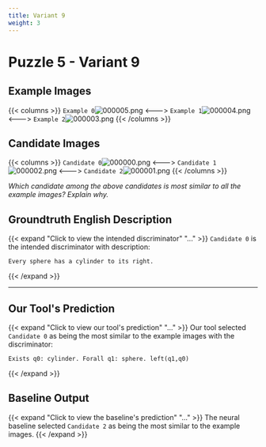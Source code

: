 ```yaml
---
title: Variant 9
weight: 3
---
```


# Puzzle 5 - Variant 9

## Example Images
{{< columns >}}
`Example 0`![000005.png](/clevr-variants/shield/fovariant-9/render/images/CLEVR_val_000005.png)
<--->
`Example 1`![000004.png](/clevr-variants/shield/fovariant-9/render/images/CLEVR_val_000004.png)
<--->
`Example 2`![000003.png](/clevr-variants/shield/fovariant-9/render/images/CLEVR_val_000003.png)
{{< /columns >}}

## Candidate Images
{{< columns >}}
`Candidate 0`![000000.png](/clevr-variants/shield/fovariant-9/render/images/CLEVR_val_000000.png)
<--->
`Candidate 1`![000002.png](/clevr-variants/shield/fovariant-9/render/images/CLEVR_val_000002.png)
<--->
`Candidate 2`![000001.png](/clevr-variants/shield/fovariant-9/render/images/CLEVR_val_000001.png)
{{< /columns >}}

*Which candidate among the above candidates is most similar to all the example images? Explain why.*

## Groundtruth English Description

{{< expand "Click to view the intended discriminator" "..." >}}
`Candidate 0` is the intended discriminator with description:
```plaintext 
Every sphere has a cylinder to its right.
```
{{< /expand >}}

---



## Our Tool's Prediction

{{< expand "Click to view our tool's prediction" "..." >}}
Our tool selected `Candidate 0` as being the most similar to the example images with the discriminator:
```plaintext
Exists q0: cylinder. Forall q1: sphere. left(q1,q0)
```
{{< /expand >}}



## Baseline Output

{{< expand "Click to view the baseline's prediction" "..." >}}
The neural baseline selected `Candidate 2` as being the most similar to the example images.
{{< /expand >}}

